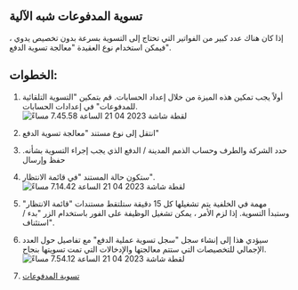 ## تسوية المدفوعات شبه الآلية

إذا كان هناك عدد كبير من الفواتير التي تحتاج إلى التسوية بسرعة بدون تخصيص يدوي ، فيمكن استخدام نوع العقيدة "معالجة تسوية الدفع".

## الخطوات:

1. أولاً يجب تمكين هذه الميزة من خلال إعداد الحسابات. قم بتمكين "التسوية التلقائية للمدفوعات" في إعدادات الحسابات. ![لقطة شاشة 2023 04 21 الساعة 7.45.58 مساءً](https://docs.erpnext.com/private/files/Screenshot٪202023-04-21٪20at٪207.45.58٪20PM.png)
2. انتقل إلى نوع مستند "معالجة تسوية الدفع"
3. حدد الشركة والطرف وحساب الذمم المدينة / الدفع الذي يجب إجراء التسوية بشأنه. حفظ وإرسال
4. ستكون حالة المستند "في قائمة الانتظار". ![لقطة شاشة 2023 04 21 الساعة 7.14.42 مساءً](https://docs.erpnext.com/private/files/Screenshot٪202023-04-21٪20at٪207.14.42٪20PM.png)
5. مهمة في الخلفية يتم تشغيلها كل 15 دقيقة ستلتقط مستندات "قائمة الانتظار" وستبدأ التسوية. إذا لزم الأمر ، يمكن تشغيل الوظيفة على الفور باستخدام الزر "بدء / استئناف".
6. سيؤدي هذا إلى إنشاء سجل "سجل تسوية عملية الدفع" مع تفاصيل حول العدد الإجمالي للتخصيصات التي ستتم معالجتها والإدخالات التي تمت تسويتها بنجاح. ![لقطة شاشة 2023 04 21 الساعة 7.54.12 مساءً](https://docs.erpnext.com/private/files/Screenshot٪202023-04-21٪20at٪207.54.12٪20PM.png)

1. [تسوية المدفوعات](https://docs.erpnext.com/docs/v14/user/manual/en/accounts/payment-reconciliation)